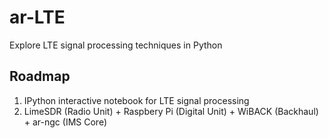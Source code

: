 # ar-LTE

Explore LTE signal processing techniques in Python

Roadmap
--------
1. IPython interactive notebook for LTE signal processing
2. LimeSDR (Radio Unit) + Raspbery Pi (Digital Unit) + WiBACK (Backhaul) + ar-ngc (IMS Core)
